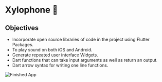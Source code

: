 <!-- ![App Brewery Banner](https://github.com/londonappbrewery/Images/blob/master/AppBreweryBanner.png) -->


# Xylophone 🎹


## Objectives

- Incorporate open source libraries of code in the project using Flutter Packages.
- To play sound on both iOS and Android.
- Generate repeated user interface Widgets.
- Dart functions that can take input arguments as well as return an output.
- Dart arrow syntax for writing one line functions.


![Finished App](https://github.com/londonappbrewery/Images/blob/master/xylophone-flutter.png)

